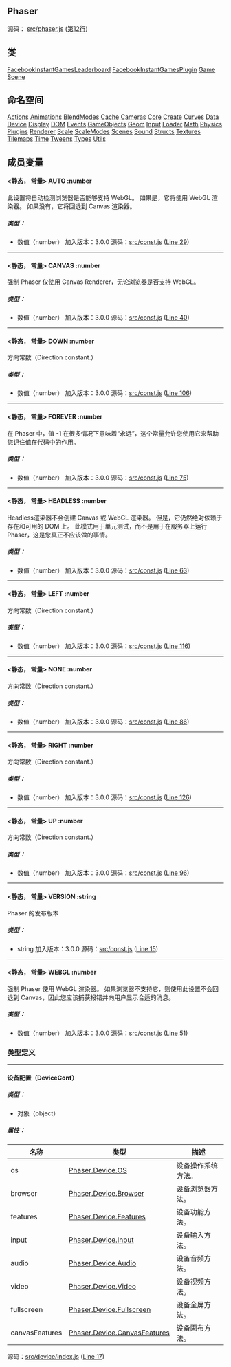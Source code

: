 ## Phaser

源码： [src/phaser.js](https://github.com/photonstorm/phaser/tree/v3.51.0/src/phaser.js) ([第12行](https://github.com/photonstorm/phaser/tree/v3.51.0/src/phaser.js#L12))

## 类

[FacebookInstantGamesLeaderboard](FacebookInstantGamesLeaderboard.md)
[FacebookInstantGamesPlugin](FacebookInstantGamesPlugin.md)
[Game](Game.md)
[Scene](Scene.md)

## 命名空间

[Actions](Phaser/01-Namespace/Phaser/Actions.md)
[Animations](Animations.md)
[BlendModes](BlendModes.md)
[Cache](Cache.md)
[Cameras](Cameras.md)
[Core](Core.md)
[Create](Create.md)
[Curves](Curves.md)
[Data](Data.md)
[Device](Device.md)
[Display](Display.md)
[DOM](DOM.md)
[Events](Events.md)
[GameObjects](GameObjects.md)
[Geom](Geom.md)
[Input](Input.md)
[Loader](Loader.md)
[Math](Math.md)
[Physics](Physics.md)
[Plugins](Plugins.md)
[Renderer](Renderer.md)
[Scale](Scale.md)
[ScaleModes](ScaleModes.md)
[Scenes](Scenes.md)
[Sound](Sound.md)
[Structs](Structs.md)
[Textures](Textures.md)
[Tilemaps](Tilemaps.md)
[Time](Time.md)
[Tweens](Tweens.md)
[Types](Types.md)
[Utils](Utils.md)

## 成员变量

#### <静态， 常量> AUTO :number
此设置将自动检测浏览器是否能够支持 WebGL。 如果是，它将使用 WebGL 渲染器。 如果没有，它将回退到 Canvas 渲染器。
##### 类型：
-   数值（number）
加入版本：3.0.0
源码：[src/const.js](https://github.com/photonstorm/phaser/tree/v3.51.0/src/const.js) ([Line 29](https://github.com/photonstorm/phaser/tree/v3.51.0/src/const.js#L29))

---
#### <静态， 常量> CANVAS :number
强制 Phaser 仅使用 Canvas Renderer，无论浏览器是否支持 WebGL。
##### 类型：
-   数值（number）
加入版本：3.0.0
源码：[src/const.js](https://github.com/photonstorm/phaser/tree/v3.51.0/src/const.js) ([Line 40](https://github.com/photonstorm/phaser/tree/v3.51.0/src/const.js#L40))

---
#### <静态， 常量> DOWN :number
方向常数（Direction constant.）
##### 类型：
-   数值（number）
加入版本：3.0.0
源码：[src/const.js](https://github.com/photonstorm/phaser/tree/v3.51.0/src/const.js) ([Line 106](https://github.com/photonstorm/phaser/tree/v3.51.0/src/const.js#L106))

---
#### <静态， 常量> FOREVER :number
在 Phaser 中，值 -1 在很多情况下意味着“永远”，这个常量允许您使用它来帮助您记住值在代码中的作用。
##### 类型：
-   数值（number）
加入版本：3.0.0
源码：[src/const.js](https://github.com/photonstorm/phaser/tree/v3.51.0/src/const.js) ([Line 75](https://github.com/photonstorm/phaser/tree/v3.51.0/src/const.js#L75))

---
#### <静态， 常量> HEADLESS :number
Headless渲染器不会创建 Canvas 或 WebGL 渲染器。 但是，它仍然绝对依赖于存在和可用的 DOM 上。 此模式用于单元测试，而不是用于在服务器上运行 Phaser，这是您真正不应该做的事情。
##### 类型：
-   数值（number）
加入版本：3.0.0
源码：[src/const.js](https://github.com/photonstorm/phaser/tree/v3.51.0/src/const.js) ([Line 63](https://github.com/photonstorm/phaser/tree/v3.51.0/src/const.js#L63))

---
#### <静态， 常量> LEFT :number
方向常数（Direction constant.）
##### 类型：
-   数值（number）
加入版本：3.0.0
源码：[src/const.js](https://github.com/photonstorm/phaser/tree/v3.51.0/src/const.js) ([Line 116](https://github.com/photonstorm/phaser/tree/v3.51.0/src/const.js#L116))

---
#### <静态， 常量> NONE :number
方向常数（Direction constant.）
##### 类型：
-   数值（number）
加入版本：3.0.0
源码：[src/const.js](https://github.com/photonstorm/phaser/tree/v3.51.0/src/const.js) ([Line 86](https://github.com/photonstorm/phaser/tree/v3.51.0/src/const.js#L86))

---
#### <静态， 常量> RIGHT :number
方向常数（Direction constant.）
##### 类型：
-   数值（number）
加入版本：3.0.0
源码：[src/const.js](https://github.com/photonstorm/phaser/tree/v3.51.0/src/const.js) ([Line 126](https://github.com/photonstorm/phaser/tree/v3.51.0/src/const.js#L126))

---
#### <静态， 常量> UP :number
方向常数（Direction constant.）
##### 类型：
-   数值（number）
加入版本：3.0.0
源码：[src/const.js](https://github.com/photonstorm/phaser/tree/v3.51.0/src/const.js) ([Line 96](https://github.com/photonstorm/phaser/tree/v3.51.0/src/const.js#L96))

---
#### <静态， 常量> VERSION :string
Phaser 的发布版本
##### 类型：
-   string
加入版本：3.0.0
源码：[src/const.js](https://github.com/photonstorm/phaser/tree/v3.51.0/src/const.js) ([Line 15](https://github.com/photonstorm/phaser/tree/v3.51.0/src/const.js#L15))

---
#### <静态， 常量> WEBGL :number
强制 Phaser 使用 WebGL 渲染器。 如果浏览器不支持它，则使用此设置不会回退到 Canvas，因此您应该捕获报错并向用户显示合适的消息。
##### 类型：
-   数值（number）
加入版本：3.0.0
源码：[src/const.js](https://github.com/photonstorm/phaser/tree/v3.51.0/src/const.js) ([Line 51](https://github.com/photonstorm/phaser/tree/v3.51.0/src/const.js#L51))


### 类型定义

---
#### 设备配置（DeviceConf）
##### 类型：
-   对象（object）
##### 属性：
| 名称           | 类型                                                             | 描述               |
| -------------- | ---------------------------------------------------------------- | ------------------ |
| os             | [Phaser.Device.OS](Phaser/Device.md#.OS)                         | 设备操作系统方法。 |
| browser        | [Phaser.Device.Browser](Phaser/Device.md#.Browser)               | 设备浏览器方法。   |
| features       | [Phaser.Device.Features](Phaser/Device.md#.Features)             | 设备功能方法。 |
| input          | [Phaser.Device.Input](Phaser/Device.md#.Input)                   | 设备输入方法。     |
| audio          | [Phaser.Device.Audio](Phaser/Device.md#.Audio)                   | 设备音频方法。     |
| video          | [Phaser.Device.Video](Phaser/Device.md#.Video)                   | 设备视频方法。     |
| fullscreen     | [Phaser.Device.Fullscreen](Phaser/Device.md#.Fullscreen)         | 设备全屏方法。     |
| canvasFeatures | [Phaser.Device.CanvasFeatures](Phaser/Device.md#.CanvasFeatures) | 设备画布方法。     |
源码：[src/device/index.js](https://github.com/photonstorm/phaser/tree/v3.51.0/src/device/index.js) ([Line 17](https://github.com/photonstorm/phaser/tree/v3.51.0/src/device/index.js#L17))